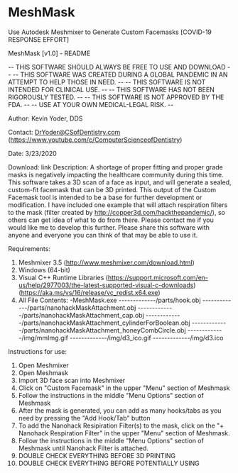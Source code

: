 # MeshMask
Use Autodesk Meshmixer to Generate Custom Facemasks [COVID-19 RESPONSE EFFORT]

MeshMask [v1.0] - README


--  THIS SOFTWARE SHOULD ALWAYS BE FREE TO USE AND DOWNLOAD                                  --
--  THIS SOFTWARE WAS CREATED DURING A GLOBAL PANDEMIC IN AN ATTEMPT TO HELP THOSE IN NEED.  --
--  THIS SOFTWARE IS NOT INTENDED FOR CLINICAL USE.                                          --
--  THIS SOFTWARE HAS NOT BEEN RIGOROUSLY TESTED.                                            --
--  THIS SOFTWARE IS NOT APPROVED BY THE FDA.                                                --
--  USE AT YOUR OWN MEDICAL-LEGAL RISK.                                                      --

Author:		Kevin Yoder, DDS

Contact:	DrYoder@CSofDentistry.com  (https://www.youtube.com/c/ComputerScienceofDentistry)

Date:		3/23/2020

Download:	link
Description:	A shortage of proper fitting and proper grade masks is negatively impacting the healthcare community during this time.
			  This software takes a 3D scan of a face as input, and will generate a sealed, custom-fit facemask that can be 3D printed.
			  This output of the Custom Facemask tool is intended to be a base for further development or modification.  I have included
			  one example that will attach respiration filters to the mask (filter created by http://copper3d.com/hackthepandemic/), so
			  others can get idea of what to do from there.  Please contact me if you would like me to develop this further.  Please share
			  this software with anyone and everyone you can think of that may be able to use it.

Requirements:
1. Meshmixer 3.5 (http://www.meshmixer.com/download.html)
2. Windows (64-bit) 				
3. Visual C++ Runtime Libraries  (https://support.microsoft.com/en-us/help/2977003/the-latest-supported-visual-c-downloads)
				                 (https://aka.ms/vs/16/release/vc_redist.x64.exe)
4. All File Contents:
			-MeshMask.exe
			-------------/parts/hook.obj
			-------------/parts/nanohackMaskAttachment.obj
			-------------/parts/nanohackMaskAttachment_cap.obj
			-------------/parts/nanohackMaskAttachment_cylinderForBoolean.obj
			-------------/parts/nanohackMaskAttachment_honeyCombCircle.obj
			-------------/img/mmImg.gif
			-------------/img/d3_ico.gif
			-------------/img/d3.ico


Instructions for use:

1.  Open Meshmixer
2.  Open Meshmask
3.  Import 3D face scan into Meshmixer  
4.  Click on "Custom Facemask" in the upper "Menu" section of Meshmask
5.  Follow the instructions in the middle "Menu Options" section of Meshmask
6.  After the mask is generated, you can add as many hooks/tabs as you need by pressing the "Add Hook/Tab" button
7.  To add the Nanohack Resipiration Filter(s) to the mask, click on the "+ Nanohack Respiration Filter" in the upper "Menu" section of Meshmask.
8.  Follow the instructions in the middle "Menu Options" section of Meshmask until Nanohack Filter is attached.  
9.  DOUBLE CHECK EVERYTHING BEFORE 3D PRINTING
10. DOUBLE CHECK EVERYTHING BEFORE POTENTIALLY USING
